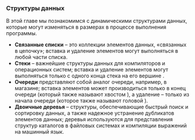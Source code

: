 ### Структуры данных

В этой главе мы познакомимся с динамическими структурами данных,
которые могут изменяться в размерах в процессе выполнения программы.
- **Связанные списки** – это коллекции элементов данных, «связанных
в цепочку»; вставка и удаление элементов могут выполняться в любой
части списка.
- **Стеки** – важнейшие структуры данных для компиляторов
и операционных систем; вставка и удаление элементов могут выполняться
только с одного конца стека на его вершине .
- **Очереди** представляют собой аналог очереди, например, в магазине;
вставка элементов может производиться только в конец очереди
(который также называют хвостом ), а удаление – только из начала очереди
(которое также называют головой ).
- **Двоичные деревья** – структуры, обеспечивающие быстрый поиск и
сортировку данных, а также надежное устранение дубликатов элементов
данных; деревья используются для представления структур каталогов
в файловых системах и компиляции выражений на машинный язык.
